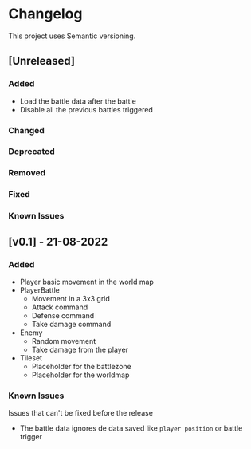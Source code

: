 # Changelog

This project uses Semantic versioning.

## [Unreleased]

### Added

- Load the battle data after the battle
- Disable all the previous battles triggered

### Changed
### Deprecated
### Removed
### Fixed
### Known Issues

## [v0.1] - 21-08-2022

### Added

- Player basic movement in the world map
- PlayerBattle
  - Movement in a 3x3 grid
  - Attack command
  - Defense command
  - Take damage command
- Enemy
  - Random movement
  - Take damage from the player
- Tileset
  - Placeholder for the battlezone
  - Placeholder for the worldmap

### Known Issues

Issues that can't be fixed before the release

- The battle data ignores de data saved like `player position` or battle trigger
